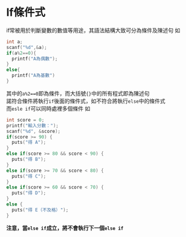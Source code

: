 # If條件式 
if常被用於判斷變數的數值等用途，其語法結構大致可分為條件及陳述句  如  
```C
int a;
scanf("%d",&a);
if(a%2==0){
  printf("A為偶數");
}
else{
  printf("A為基數")
}
```
其中的`a%2==0`即為條件，而大括號`{}`中的所有程式即為陳述句  
諾符合條件將執行`if`後面的條件式，如不符合將執行`else`中的條件式  
而`esle if`可以同時處裡多個條件 如  
```C
int score = 0;
printf("輸入分數：");
scanf("%d", &score);
if(score >= 90) {
  puts("得 A");
} 
else if(score >= 80 && score < 90) {
  puts("得 B");
}
else if(score >= 70 && score < 80) {
  puts("得 C");
}
else if(score >= 60 && score < 70) {
  puts("得 D");
}
else {
  puts("得 E（不及格）");
}
```
**注意，當`else if`成立，將不會執行下一個`else if`**
